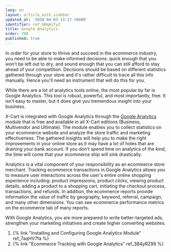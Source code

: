 ```yaml
---
lang: en
layout: article_with_sidebar
updated_at: '2018-04-03 13:17 +0400'
identifier: ref_6NqAify2
title: Google Analytics
order: 700
published: true
---
```

In order for your store to thrive and succeed in the ecommerce industry, you need to be able to make informed decisions: quick enough that you won’t be left out to dry, and sound enough that you can still afford to stay ahead of your competition. Decisions should be based on different statistics gathered through your store and it's rather difficult to trace all this info manually. Hence you'll need an instrument that will do this for you. 

While there are a lot of analytics tools online, the most popular by far is Google Analytics. This tool is robust, powerful, and most importantly, free. It isn’t easy to master, but it does give you tremendous insight into your business.

X-Cart is integrated with Google Analytics through the [Google Analytics](https://market.x-cart.com/addons/google-analytics.html "Google Analytics") module that is free and available in all X-Cart editions (Business, Multivendor and Ultimate). The module enables you to collect statistics on your ecommerce website and analyze the store traffic and marketing effectiveness. The gathered insights will help you to make the right improvements in your online store as it may have a lot of holes that are draining your bank account. If you don't spend time on analytics of the kind, the time will come that your ecommerce ship will sink drastically.

Analytics is a vital component of your responsibility as an ecommerce store merchant. Tracking ecommerce transactions in Google Analytics allows you to measure user interactions across the user's entire online shopping experience including: product impressions, product clicks, viewing product details, adding a product to a shopping cart, initiating the checkout process, transactions, and refunds. In addition, the ecommerce reports provide information the value of traffic by geography, keyword, referral, campaign, and many other dimensions. You can see ecommerce performance metrics on the ecommerce tab of many reports. 

With Google Analytics, you are more prepared to write better-targeted ads, strengthen your marketing initiatives and create higher converting websites.

1. {% link "Installing and Configuring  Google Analytics Module" ref_7aqHV7fa %}
2. {% link "Ecommerce Tracking with Google Analytics" ref_3B4yRZ99 %}

